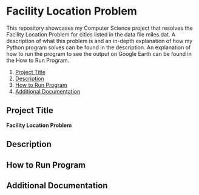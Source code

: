 # Facility Location Problem

This repository showcases my Computer Science project that resolves the Facility Location Problem for cities listed in the data file miles.dat. A description of what this problem is and an in-depth explanation of how my Python program solves can be found in the description. An explanation of how to run the program to see the output on Google Earth can be found in the How to Run Program. 


1. [Project Title](#Project-title)
2. [Description](#Description)
3. [How to Run Program](#How-to-Run-Program)
4. [Additional Documentation](#Additional-Documentation)

## Project Title

**Facility Location Problem**

## Description 



## How to Run Program




## Additional Documentation


